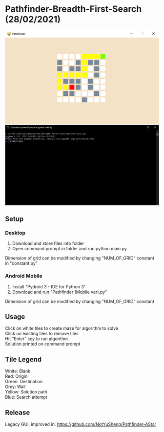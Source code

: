 # Pathfinder-Breadth-First-Search (28/02/2021)

<p align="center">
  <img src="Pathfinder Sample Img.png"/>
  <img src="CMD output Sample.png"/>
</p>

## Setup
### Desktop
1. Download and store files into folder
2. Open command prompt in folder and run python main.py  

Dimension of grid can be modified by changing "NUM_OF_GRID" constant in "constant.py"

### Android Mobile
1. Install "Pydroid 3 - IDE for Python 3"  
2. Download and run "Pathfinder (Mobile ver).py"  

Dimension of grid can be modified by changing "NUM_OF_GRID" constant

## Usage
Click on white tiles to create maze for algorithm to solve  
Click on existing tiles to remove tiles   
Hit "Enter" key to run algorithm  
Solution printed on command prompt  

## Tile Legend
White: Blank  
Red: Origin  
Green: Destination  
Grey: Wall  
Yellow: Solution path  
Blue: Search attempt

## Release
Legacy GUI, improved in: https://github.com/NotYuSheng/Pathfinder-AStar
